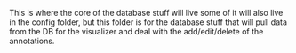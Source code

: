 This is where the core of the database stuff will live
some of it will also live in the config folder, but this folder is for
the database stuff that will pull data from the DB for the visualizer
and deal with the add/edit/delete of the annotations.
